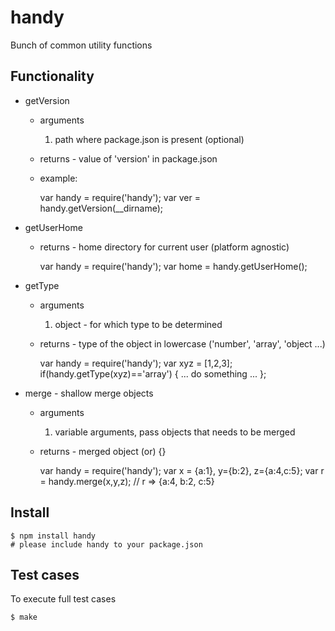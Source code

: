 # handy
Bunch of common utility functions

## Functionality

  * getVersion
    * arguments
      1. path where package.json is present (optional)
    * returns - value of 'version' in package.json
    * example:
    
        var handy = require('handy');
        var ver = handy.getVersion(__dirname);

  * getUserHome
    * returns - home directory for current user (platform agnostic)
    
        var handy = require('handy');
        var home = handy.getUserHome();

  * getType
    * arguments
      1. object - for which type to be determined
    * returns - type of the object in lowercase ('number', 'array', 'object ...)
    
        var handy = require('handy');
        var xyz = [1,2,3];
        if(handy.getType(xyz)=='array') { 
          ... do something ...
        };

  * merge - shallow merge objects
    * arguments
      1. variable arguments, pass objects that needs to be merged
    * returns - merged object (or) {} 
    
        var handy = require('handy');
        var x = {a:1}, y={b:2}, z={a:4,c:5};
        var r = handy.merge(x,y,z);
        // r => {a:4, b:2, c:5}

## Install

    $ npm install handy
    # please include handy to your package.json

## Test cases
To execute full test cases

    $ make

